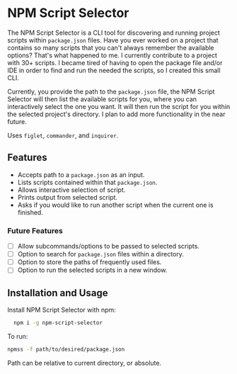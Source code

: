 
# NPM Script Selector

The NPM Script Selector is a CLI tool for discovering and running project scripts within `package.json` files. Have you ever worked on a project that contains so many scripts that you can't always remember the available options? That's what happened to me. I currently contribute to a project with 30+ scripts. I became tired of having to open the package file and/or IDE in order to find and run the needed the scripts, so I created this small CLI.

Currently, you provide the path to the `package.json` file, the NPM Script Selector will then list the available scripts for you, where you can interactively select the one you want. It will then run the script for you within the selected project's directory. I plan to add more functionality in the near future.

Uses `figlet`, `commander`, and `inquirer`.

## Features

- Accepts path to a `package.json` as an input.
- Lists scripts contained within that `package.json`.
- Allows interactive selection of script.
- Prints output from selected script.
- Asks if you would like to run another script when the current one is finished.

### Future Features

- [ ]  Allow subcommands/options to be passed to selected scripts.
- [ ]  Option to search for `package.json` files within a directory.
- [ ]  Option to store the paths of frequently used files.
- [ ]  Option to run the selected scripts in a new window.

## Installation and Usage

Install NPM Script Selector with npm:

```bash
  npm i -g npm-script-selector
```

To run:

```bash
npmss -f path/to/desired/package.json
```

Path can be relative to current directory, or absolute.
